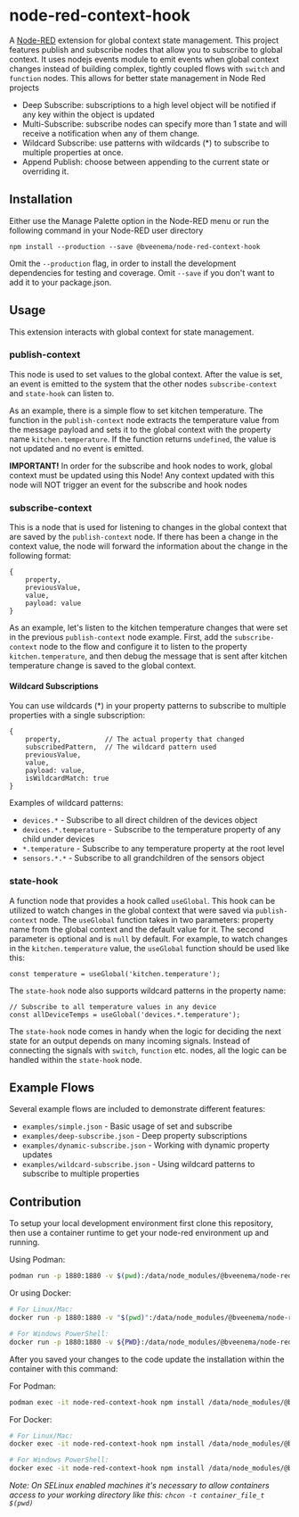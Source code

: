 # node-red-context-hook

A [Node-RED](https://nodered.org/) extension for global context state management. This project features publish and subscribe nodes that allow you to subscribe to global context. It uses nodejs events module to emit events when global context changes instead of building complex, tightly coupled flows with `switch` and `function` nodes. This allows for better state management in Node Red projects
- Deep Subscribe: subscriptions to a high level object will be notified if any key within the object is updated
- Multi-Subscribe: subscribe nodes can specify more than 1 state and will receive a notification when any of them change.
- Wildcard Subscribe: use patterns with wildcards (*) to subscribe to multiple properties at once.
- Append Publish: choose between appending to the current state or overriding it.

## Installation

Either use the Manage Palette option in the Node-RED menu or run the following command in your Node-RED user directory

```
npm install --production --save @bveenema/node-red-context-hook
```

Omit the `--production` flag, in order to install the development dependencies for testing and coverage. Omit `--save` if you don't want to add it to your package.json.

## Usage
This extension interacts with global context for state management.

### publish-context
This node is used to set values to the global context. After the value is set, an event is emitted to the system
that the other nodes `subscribe-context` and `state-hook` can listen to.

As an example, there is a simple flow to set kitchen temperature. The function in the `publish-context` node extracts
the temperature value from the message payload and sets it to the global context with the property name `kitchen.temperature`.
If the function returns `undefined`, the value is not updated and no event is emitted.

**IMPORTANT!** In order for the subscribe and hook nodes to work, global context must be updated using this Node! Any context updated with this node will NOT trigger an event for the subscribe and hook nodes

### subscribe-context
This is a node that is used for listening to changes in the global context that are saved by the `publish-context` node.
If there has been a change in the context value, the node will forward the information about the change in the following format:

```
{
    property,
    previousValue,
    value,
    payload: value
}   
```

As an example, let's listen to the kitchen temperature changes that were set in the previous `publish-context` node example.
First, add the `subscribe-context` node to the flow and configure it to listen to the property `kitchen.temperature`,
and then debug the message that is sent after kitchen temperature change is saved to the global context.

#### Wildcard Subscriptions
You can use wildcards (*) in your property patterns to subscribe to multiple properties with a single subscription:

```
{
    property,           // The actual property that changed
    subscribedPattern,  // The wildcard pattern used
    previousValue,
    value,
    payload: value,
    isWildcardMatch: true
}
```

Examples of wildcard patterns:
- `devices.*` - Subscribe to all direct children of the devices object
- `devices.*.temperature` - Subscribe to the temperature property of any child under devices
- `*.temperature` - Subscribe to any temperature property at the root level
- `sensors.*.*` - Subscribe to all grandchildren of the sensors object

### state-hook
A function node that provides a hook called `useGlobal`.
This hook can be utilized to watch changes in the global context that were saved via `publish-context` node.
The `useGlobal` function takes in two parameters: property name from the global context and the default value for it.
The second parameter is optional and is `null` by default. For example, to watch changes in the `kitchen.temperature` value,
the `useGlobal` function should be used like this:

```
const temperature = useGlobal('kitchen.temperature');
```

The `state-hook` node also supports wildcard patterns in the property name:

```
// Subscribe to all temperature values in any device
const allDeviceTemps = useGlobal('devices.*.temperature');
```

The `state-hook` node comes in handy when the logic for deciding the next state for an output depends on many
incoming signals. Instead of connecting the signals with `switch`, `function` etc. nodes, all the logic can be handled
within the `state-hook` node.

## Example Flows
Several example flows are included to demonstrate different features:
- `examples/simple.json` - Basic usage of set and subscribe
- `examples/deep-subscribe.json` - Deep property subscriptions
- `examples/dynamic-subscribe.json` - Working with dynamic property updates
- `examples/wildcard-subscribe.json` - Using wildcard patterns to subscribe to multiple properties

## Contribution

To setup your local development environment first clone this repository, then use a container runtime to get your node-red environment up and running.

Using Podman:
```bash
podman run -p 1880:1880 -v $(pwd):/data/node_modules/@bveenema/node-red-context-hook -d --name node-red-context-hook nodered/node-red
```

Or using Docker:
```bash
# For Linux/Mac:
docker run -p 1880:1880 -v "$(pwd)":/data/node_modules/@bveenema/node-red-context-hook -d --name node-red-context-hook nodered/node-red

# For Windows PowerShell:
docker run -p 1880:1880 -v ${PWD}:/data/node_modules/@bveenema/node-red-context-hook -d --name node-red-context-hook nodered/node-red
```

After you saved your changes to the code update the installation within the container with this command:

For Podman:
```bash
podman exec -it node-red-context-hook npm install /data/node_modules/@bveenema/node-red-context-hook/ && podman restart node-red-context-hook
```

For Docker:
```bash
# For Linux/Mac:
docker exec -it node-red-context-hook npm install /data/node_modules/@bveenema/node-red-context-hook/ && docker restart node-red-context-hook

# For Windows PowerShell:
docker exec -it node-red-context-hook npm install /data/node_modules/@bveenema/node-red-context-hook/; docker restart node-red-context-hook 
```

*Note: On SELinux enabled machines it's necessary to allow containers access to your working directory like this: `chcon -t container_file_t $(pwd)`*